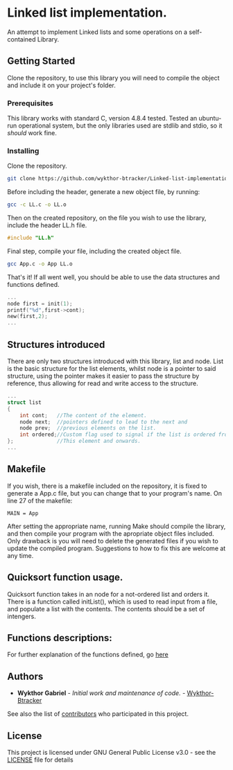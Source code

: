 # Linked list implementation.

An attempt to implement Linked lists and some operations on a self-contained
Library.

## Getting Started

Clone the repository, to use this library you will need to compile the object and include it on your project's folder.

### Prerequisites

This library works with standard C, version 4.8.4 tested.
Tested an ubuntu-run operational system, but the only libraries used are
stdlib and stdio, so it *should* work fine.

### Installing


Clone the repository.

```bash
git clone https://github.com/wykthor-btracker/Linked-list-implementation.git
```
Before including the header, generate a new object file, by running:
```bash
gcc -c LL.c -o LL.o
```

Then on the created repository, on the file you wish to use the library, include the header LL.h file.

```C
#include "LL.h"
```
Final step, compile your file, including the created object file.
```bash
gcc App.c -o App LL.o
```
That's it! If all went well, you should be able to use the data structures and functions defined.
```C
...
node first = init(1);
printf("%d",first->cont);
new(first,2);
...
```
## Structures introduced
There are only two structures introduced with this library, list and node.
List is the basic structure for the list elements, whilst node is a pointer 
to said structure, using the pointer makes it easier to pass the structure by reference, thus allowing for read and write access to the structure.
```C
...
struct list
{
	int cont;   //The content of the element.
	node next;  //pointers defined to lead to the next and 
	node prev;  //previous elements on the list.
	int ordered;//Custom flag used to signal if the list is ordered from
};              //This element and onwards.
...
```
## Makefile
If you wish, there is a makefile included on the repository, it is fixed to generate a App.c file, but you can change that to your program's name.
On line 27 of the makefile:
```
MAIN = App
```
After setting the appropriate name, running Make should compile the library, and then compile your program with the apropriate object files included. Only drawback is you will need to delete the generated files if you wish to update the compiled program. Suggestions to how to fix this are welcome at any time.
## Quicksort function usage.

Quicksort function takes in an node for a not-ordered list and orders it.
There is a function called initList(), which is used to read input from a file, and populate a list with the contents. The contents should be a set of intengers.

## Functions descriptions:
For further explanation of the functions defined, go [here](https://github.com/wykthor-btracker/Linked-list-library/wiki)

## Authors

* **Wykthor Gabriel** - *Initial work and maintenance of code.* - [Wykthor-Btracker](https://github.com/wykthor-btracker)

See also the list of [contributors](https://github.com/wykthor-btracker/Linked-list-implementation/graphs/contributors) who participated in this project.
## License

This project is licensed under GNU General Public License v3.0 - see the [LICENSE](https://github.com/wykthor-btracker/Linked-list-implementation/blob/master/LICENSE) file for details

